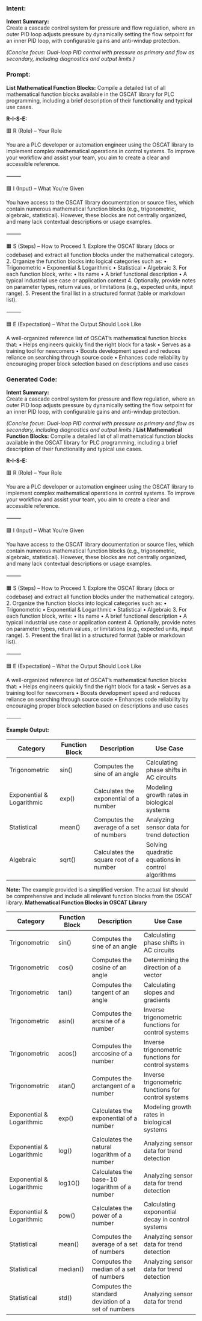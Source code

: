 ### Intent:
**Intent Summary:**  
Create a cascade control system for pressure and flow regulation, where an outer PID loop adjusts pressure by dynamically setting the flow setpoint for an inner PID loop, with configurable gains and anti-windup protection.  

*(Concise focus: Dual-loop PID control with pressure as primary and flow as secondary, including diagnostics and output limits.)*

### Prompt:
**List Mathematical Function Blocks:**
Compile a detailed list of all mathematical function blocks available in the OSCAT library for PLC programming, including a brief description of their functionality and typical use cases.

**R-I-S-E:**

🟥 R (Role) – Your Role

You are a PLC developer or automation engineer using the OSCAT library to implement complex mathematical operations in control systems. To improve your workflow and assist your team, you aim to create a clear and accessible reference.

⸻

🟩 I (Input) – What You’re Given

You have access to the OSCAT library documentation or source files, which contain numerous mathematical function blocks (e.g., trigonometric, algebraic, statistical). However, these blocks are not centrally organized, and many lack contextual descriptions or usage examples.

⸻

🟧 S (Steps) – How to Proceed
	1.	Explore the OSCAT library (docs or codebase) and extract all function blocks under the mathematical category.
	2.	Organize the function blocks into logical categories such as:
	•	Trigonometric
	•	Exponential & Logarithmic
	•	Statistical
	•	Algebraic
	3.	For each function block, write:
	•	Its name
	•	A brief functional description
	•	A typical industrial use case or application context
	4.	Optionally, provide notes on parameter types, return values, or limitations (e.g., expected units, input range).
	5.	Present the final list in a structured format (table or markdown list).

⸻

🟦 E (Expectation) – What the Output Should Look Like

A well-organized reference list of OSCAT’s mathematical function blocks that:
	•	Helps engineers quickly find the right block for a task
	•	Serves as a training tool for newcomers
	•	Boosts development speed and reduces reliance on searching through source code
	•	Enhances code reliability by encouraging proper block selection based on descriptions and use cases

### Generated Code:
**Intent Summary:**  
Create a cascade control system for pressure and flow regulation, where an outer PID loop adjusts pressure by dynamically setting the flow setpoint for an inner PID loop, with configurable gains and anti-windup protection.  

*(Concise focus: Dual-loop PID control with pressure as primary and flow as secondary, including diagnostics and output limits.)*
**List Mathematical Function Blocks:**
Compile a detailed list of all mathematical function blocks available in the OSCAT library for PLC programming, including a brief description of their functionality and typical use cases.

**R-I-S-E:**

🟥 R (Role) – Your Role

You are a PLC developer or automation engineer using the OSCAT library to implement complex mathematical operations in control systems. To improve your workflow and assist your team, you aim to create a clear and accessible reference.

⸻

🟩 I (Input) – What You’re Given

You have access to the OSCAT library documentation or source files, which contain numerous mathematical function blocks (e.g., trigonometric, algebraic, statistical). However, these blocks are not centrally organized, and many lack contextual descriptions or usage examples.

⸻

🟧 S (Steps) – How to Proceed
	1.	Explore the OSCAT library (docs or codebase) and extract all function blocks under the mathematical category.
	2.	Organize the function blocks into logical categories such as:
	•	Trigonometric
	•	Exponential & Logarithmic
	•	Statistical
	•	Algebraic
	3.	For each function block, write:
	•	Its name
	•	A brief functional description
	•	A typical industrial use case or application context
	4.	Optionally, provide notes on parameter types, return values, or limitations (e.g., expected units, input range).
	5.	Present the final list in a structured format (table or markdown list).

⸻

🟦 E (Expectation) – What the Output Should Look Like

A well-organized reference list of OSCAT’s mathematical function blocks that:
	•	Helps engineers quickly find the right block for a task
	•	Serves as a training tool for newcomers
	•	Boosts development speed and reduces reliance on searching through source code
	•	Enhances code reliability by encouraging proper block selection based on descriptions and use cases

⸻

**Example Output:**

| Category | Function Block | Description | Use Case |
| --- | --- | --- | --- |
| Trigonometric | sin() | Computes the sine of an angle | Calculating phase shifts in AC circuits |
| Exponential & Logarithmic | exp() | Calculates the exponential of a number | Modeling growth rates in biological systems |
| Statistical | mean() | Computes the average of a set of numbers | Analyzing sensor data for trend detection |
| Algebraic | sqrt() | Calculates the square root of a number | Solving quadratic equations in control algorithms |

**Note:** The example provided is a simplified version. The actual list should be comprehensive and include all relevant function blocks from the OSCAT library.
**Mathematical Function Blocks in OSCAT Library**

| Category | Function Block | Description | Use Case |
| --- | --- | --- | --- |
| Trigonometric | sin() | Computes the sine of an angle | Calculating phase shifts in AC circuits |
| Trigonometric | cos() | Computes the cosine of an angle | Determining the direction of a vector |
| Trigonometric | tan() | Computes the tangent of an angle | Calculating slopes and gradients |
| Trigonometric | asin() | Computes the arcsine of a number | Inverse trigonometric functions for control systems |
| Trigonometric | acos() | Computes the arccosine of a number | Inverse trigonometric functions for control systems |
| Trigonometric | atan() | Computes the arctangent of a number | Inverse trigonometric functions for control systems |
| Exponential & Logarithmic | exp() | Calculates the exponential of a number | Modeling growth rates in biological systems |
| Exponential & Logarithmic | log() | Calculates the natural logarithm of a number | Analyzing sensor data for trend detection |
| Exponential & Logarithmic | log10() | Calculates the base-10 logarithm of a number | Analyzing sensor data for trend detection |
| Exponential & Logarithmic | pow() | Calculates the power of a number | Calculating exponential decay in control systems |
| Statistical | mean() | Computes the average of a set of numbers | Analyzing sensor data for trend detection |
| Statistical | median() | Computes the median of a set of numbers | Analyzing sensor data for trend detection |
| Statistical | std() | Computes the standard deviation of a set of numbers | Analyzing sensor data for trend
